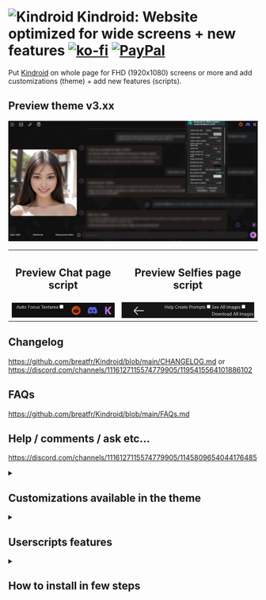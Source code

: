 # <img src="https://play-lh.googleusercontent.com/plaMooDMA0URmZGnfDJmn-v4DEP1SGMUXxC0grATSPuXQ8-HgAgijTXVvyU1y1ir_fRd=s30-rw" alt="Kindroid"> Kindroid: Website optimized for wide screens + new features [![ko-fi](https://ko-fi.com/img/githubbutton_sm.svg)](https://ko-fi.com/breatfr) <a href="https://www.paypal.me/breat" target="_blank"><img src="https://github.com/andreostrovsky/donate-with-paypal/raw/master/blue.svg" alt="PayPal" height="30"></a>
Put [Kindroid](https://kindroid.ai/) on whole page for FHD (1920x1080) screens or more and add customizations (theme) + add new features (scripts).
## Preview theme v3.xx
![Preview theme](https://raw.githubusercontent.com/breatfr/kindroid/main/docs/preview_theme_v3.xx.jpg)

<table>
	<tr>
		<th><h2>Preview Chat page script</h2></th>
		<th><h2>Preview Selfies page script</h2></th>
	</tr>
	<tr>
		<td><img src="https://raw.githubusercontent.com/breatfr/kindroid/main/docs/preview_chat_script.jpg" alt="Preview Chat page script"></td>
		<td><img src="https://raw.githubusercontent.com/breatfr/kindroid/main/docs/preview_selfies_script.jpg" alt="Preview Selfies page script"></td>
	</tr>
</table>

## Changelog
https://github.com/breatfr/Kindroid/blob/main/CHANGELOG.md or https://discord.com/channels/1116127115574779905/1195415564101886102

## FAQs
https://github.com/breatfr/Kindroid/blob/main/FAQs.md

## Help / comments / ask etc...
https://discord.com/channels/1116127115574779905/1145809654044176485

<details>
  <summary><h2>Customizations available in the theme</h2></summary>
<h3>chat page</h3>
<ul>
		<li>actions text style
			<ul>
				<li>default</li>
				<li>asterisks</li>
				<li>asterisks + bold</li>
				<li>asterisks + Bold + no italic</li>
				<li>asterisks + Bold + no italic + same color</li>
				<li>bold</li>
				<li>bold + no italic</li>
				<li>bold + no italic + same color</li>
				<li>no italic</li>
				<li>same color</li>
			</ul>
		</li>
		<li>actions text color choice</li>
		<li>avatar choice</li>
		<li>avatar position (choose regarding of the size you use, isn't automatic)
			<ul>
				<li>avatar position large middle</li>
				<li>avatar position large top</li>
				<li>avatar position large bottom</li>
				<li>avatar position small middle</li>
				<li>avatar position small top</li>
				<li>avatar position small bottom</li>
				<li>avatar custom position</li>
			</ul>
		</li>
		<li>avatar size
			<ul>
				<li>large</li>
				<li>small</li>
				<li>hidden</li>
				<li>custom</li>
			</ul>
		</li>
		<li>avatar hoverzoom
			<ul>
				<li>enabled (default)</li>
				<li>disabled</li>
			</ul>
		</li>
		<li>background choice
			<ul>
				<li>hearts background (default)</li>
				<li>no background</li>
				<li>custom background</li>
			</ul>
		</li>
		<li>background color choice (can be use with background choice too)</li>
		<li>blur bubbles content and image you send to ai to share in privacy</li>
		<li>bubbles font color of your choice</li>
		<li>bubbles font size of your choice</li>
		<li>hide or not names in bubbles (layout will change depending of this too)</li>
		<li>kin's bubbles background color of your choice **OR** kin bubbles background image of your choice</li>
		<li>our bubbles background color of your choice **OR** our bubbles background image of your choice</li>
		<li>system bubbles style (layout will change depending of this too)
			<ul>
				<li>left (like v2)</li>
				<li>dark (normal position but dark)</li>
			</ul>
		</li>
		<li>textarea font size of your choice</li>
	</ul>
	<h3>selfies page</h3>
	<ul>
		<li>background choice
			<ul>
				<li>hearts background (default)</li>
				<li>no background</li>
				<li>custom background</li>
			</ul>
		</li>
		<li>background color choice (can be use with background choice too)</li>
		<li>blur feature on images</li>
		<li>image border on hover
			<ul>
				<li>enabled (default)</li>
				<li>disabled</li>
			</ul>
		</li>
	</ul>
	<h3>voicecall page</h3>
	<ul>
		<li>avatar choice</li>
		<li>background choice
			<ul>
				<li>hearts background (default)</li>
				<li>no background</li>
				<li>custom background</li>
			</ul>
		</li>
		<li>background color choice (can be use with background choice too)</li>
	</ul>
 	<h3>faqs page</h3>
  	<ul>
		<li>background choice
			<ul>
				<li>hearts background (default)</li>
				<li>no background</li>
				<li>custom background</li>
			</ul>
		</li>
		<li>background color choice (can be use with background choice too)</li>
	</ul>
	<h3>legal page</h3>
	<ul>
		<li>background choice
			<ul>
				<li>hearts background (default)</li>
				<li>no background</li>
				<li>custom background</li>
			</ul>
		</li>
		<li>background color choice (can be use with background choice too)</li>
	</ul>
</details>
<details>
  <summary><h2>Userscripts features</h2></summary>
<h3>chat page</h3>
	<ul>
		<li>auto confirm regenerate</li>
		<li>add autofocus textarea (chat page only)</li>
		<li>blur bubbles content and image you send to ai to share in privacy (chat page and mobile script version only)</li>
	</ul>
<h3>selfies page</h3>
	<ul>
		<li>add a checkbox to open a prompt generator</li>
		<li>add a checkbox to see all images</li>
		<li>add a button to download all images (use it after enable see all images)</li>
	</ul>
</details>

<details>
  <summary><h2> How to install in few steps</h2></summary>
  <ul>
	  <li><a href="https://github.com/breatfr/Kindroid/blob/main/docs/how_to_install_the_theme_in_few_steps.md" target="_blank">theme</a> (pc only)</li>
	  <li>scripts
		  <ul>
			  <li><a href="https://github.com/breatfr/Kindroid/blob/main/docs/how_to_install_the_userscripts_in_few_steps_on_pc.md" target="_blank">pc</a></li>
			  <li>mobile
				  <ul>
					  <li><a href="https://github.com/breatfr/Kindroid/blob/main/docs/how_to_install_the_userscripts_in_few_steps_on_android.md" target="_blank">android</a></li>
					  <li><a href="https://github.com/breatfr/Kindroid/blob/main/docs/how_to_install_the_userscripts_in_few_steps_on_ios.md" target="_blank">ios</a></li>
				  </ul>
			  </li>
		  </ul>
	  </li>
  </ul>
</details>
